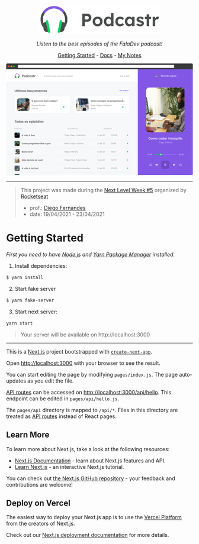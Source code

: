 <div align="center">

![**Podcastr**](.github/assets/logo.svg)

_Listen to the best episodes of the FalaDev podcast!_

[Getting Started]() - [Docs]() - [My Notes]()

![](.github/assets/app-preview.png)

---

</div>

> This project was made during the [Next Level Week #5](https://nextlevelweek.com/) organized by [Rocketseat](https://rocketseat.com.br/)
>
> - prof.: [Diego Fernandes](http://github.com/diego3g)
> - date: 19/04/2021 - 23/04/2021

# Getting Started

_First you need to have [Node.js](https://nodejs.org/) and [Yarn Package Manager](https://yarnpkg.com/) installed._

1. Install dependencies:
```bash
$ yarn install
```
2. Start fake server
```bash
$ yarn fake-server
```
3. Start next server:
```bash
yarn start
```
> Your server will be available on http://localhost:3000


---

This is a [Next.js](https://nextjs.org/) project bootstrapped with [`create-next-app`](https://github.com/vercel/next.js/tree/canary/packages/create-next-app).


Open [http://localhost:3000](http://localhost:3000) with your browser to see the result.

You can start editing the page by modifying `pages/index.js`. The page auto-updates as you edit the file.

[API routes](https://nextjs.org/docs/api-routes/introduction) can be accessed on [http://localhost:3000/api/hello](http://localhost:3000/api/hello). This endpoint can be edited in `pages/api/hello.js`.

The `pages/api` directory is mapped to `/api/*`. Files in this directory are treated as [API routes](https://nextjs.org/docs/api-routes/introduction) instead of React pages.

## Learn More

To learn more about Next.js, take a look at the following resources:

- [Next.js Documentation](https://nextjs.org/docs) - learn about Next.js features and API.
- [Learn Next.js](https://nextjs.org/learn) - an interactive Next.js tutorial.

You can check out [the Next.js GitHub repository](https://github.com/vercel/next.js/) - your feedback and contributions are welcome!

## Deploy on Vercel

The easiest way to deploy your Next.js app is to use the [Vercel Platform](https://vercel.com/new?utm_medium=default-template&filter=next.js&utm_source=create-next-app&utm_campaign=create-next-app-readme) from the creators of Next.js.

Check out our [Next.js deployment documentation](https://nextjs.org/docs/deployment) for more details.
